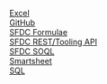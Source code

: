 [Excel](/random-code/excel-lent.md)<br />
[GitHub](/random-code/github.md)<br />
[SFDC Formulae](/random-code/sfdc-formula.md)<br />
[SFDC REST/Tooling API](/random-code/sfdc-rest-tool.md)<br />
[SFDC SOQL](/random-code/sfdc-soql.md)<br />
[Smartsheet](/random-code/smartsheet.md)<br />
[SQL](/random-code/sql-ish.md)
